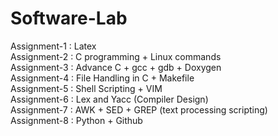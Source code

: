 # Software-Lab

Assignment-1 : Latex <br/>
Assignment-2 : C programming + Linux commands <br/>
Assignment-3 : Advance C + gcc + gdb + Doxygen <br/>
Assignment-4 : File Handling in C + Makefile <br/>
Assignment-5 : Shell Scripting + VIM <br/>
Assignment-6 : Lex and Yacc (Compiler Design) <br/>
Assignment-7 : AWK + SED + GREP (text processing scripting) <br/>
Assignment-8 : Python + Github <br/>

